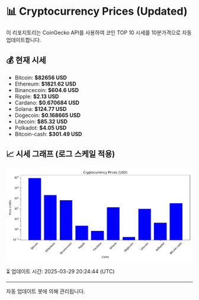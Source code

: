 
# 📊 Cryptocurrency Prices (Updated)

이 리포지토리는 CoinGecko API를 사용하여 코인 TOP 10 시세를 10분가격으로 자동 업데이트합니다.

## 💰 현재 시세
- Bitcoin: **$82656 USD**
- Ethereum: **$1821.62 USD**
- Binancecoin: **$604.6 USD**
- Ripple: **$2.13 USD**
- Cardano: **$0.670684 USD**
- Solana: **$124.77 USD**
- Dogecoin: **$0.168665 USD**
- Litecoin: **$85.32 USD**
- Polkadot: **$4.05 USD**
- Bitcoin-cash: **$301.49 USD**

## 📈 시세 그래프 (로그 스케일 적용)
![Crypto Prices](crypto_prices.png)

⏳ 업데이트 시간: 2025-03-29 20:24:44 (UTC)

---
자동 업데이트 봇에 의해 관리됩니다.
